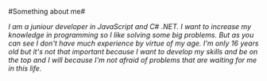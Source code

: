 #Something about me#

*I am a juniour developer in JavaScript and C# .NET. I want to increase my knowledge in programming so I like solving some big problems. But as you can see I don't have much experience by virtue of my age. I'm only 16 years old but it's not that important because I want to develop my skills and be on the top and I will because I'm not afraid of problems that are waiting for me in this life.*
